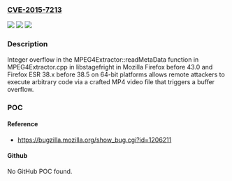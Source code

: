 ### [CVE-2015-7213](https://cve.mitre.org/cgi-bin/cvename.cgi?name=CVE-2015-7213)
![](https://img.shields.io/static/v1?label=Product&message=n%2Fa&color=blue)
![](https://img.shields.io/static/v1?label=Version&message=n%2Fa&color=blue)
![](https://img.shields.io/static/v1?label=Vulnerability&message=n%2Fa&color=brighgreen)

### Description

Integer overflow in the MPEG4Extractor::readMetaData function in MPEG4Extractor.cpp in libstagefright in Mozilla Firefox before 43.0 and Firefox ESR 38.x before 38.5 on 64-bit platforms allows remote attackers to execute arbitrary code via a crafted MP4 video file that triggers a buffer overflow.

### POC

#### Reference
- https://bugzilla.mozilla.org/show_bug.cgi?id=1206211

#### Github
No GitHub POC found.

